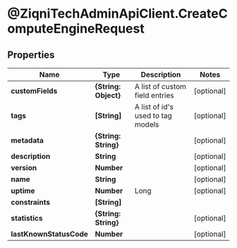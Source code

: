 # @ZiqniTechAdminApiClient.CreateComputeEngineRequest

## Properties

Name | Type | Description | Notes
------------ | ------------- | ------------- | -------------
**customFields** | **{String: Object}** | A list of custom field entries | [optional] 
**tags** | **[String]** | A list of id&#39;s used to tag models | [optional] 
**metadata** | **{String: String}** |  | [optional] 
**description** | **String** |  | [optional] 
**version** | **Number** |  | [optional] 
**name** | **String** |  | [optional] 
**uptime** | **Number** | Long | [optional] 
**constraints** | **[String]** |  | 
**statistics** | **{String: String}** |  | [optional] 
**lastKnownStatusCode** | **Number** |  | [optional] 


